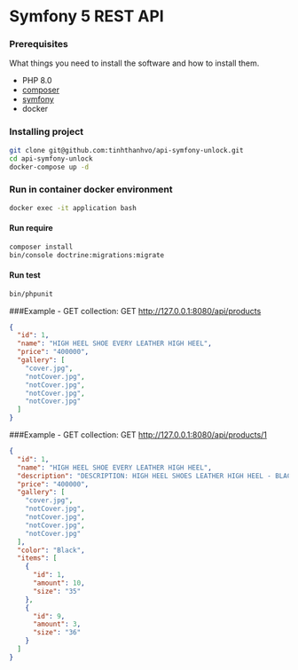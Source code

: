 # Symfony 5 REST API 

### Prerequisites

What things you need to install the software and how to install them.
- PHP 8.0
- [composer](https://getcomposer.org/download/)
- [symfony](https://symfony.com/doc/current/setup.html)
- docker

### Installing project

```bash
git clone git@github.com:tinhthanhvo/api-symfony-unlock.git
cd api-symfony-unlock
docker-compose up -d
```

### Run in container docker environment
```bash
docker exec -it application bash
```

#### Run require
```bash
composer install
bin/console doctrine:migrations:migrate
```

#### Run test
```bash
bin/phpunit
```

###Example - GET collection: 
GET http://127.0.0.1:8080/api/products
```json
{
  "id": 1,
  "name": "HIGH HEEL SHOE EVERY LEATHER HIGH HEEL",
  "price": "400000",
  "gallery": [
    "cover.jpg",
    "notCover.jpg",
    "notCover.jpg",
    "notCover.jpg",
    "notCover.jpg"
  ]
}
``` 

###Example - GET collection: 
GET http://127.0.0.1:8080/api/products/1
```json
{
  "id": 1,
  "name": "HIGH HEEL SHOE EVERY LEATHER HIGH HEEL",
  "description": "DESCRIPTION: HIGH HEEL SHOES LEATHER HIGH HEEL - BLACK",
  "price": "400000",
  "gallery": [
    "cover.jpg",
    "notCover.jpg",
    "notCover.jpg",
    "notCover.jpg",
    "notCover.jpg"
  ],
  "color": "Black",
  "items": [
    {
      "id": 1,
      "amount": 10,
      "size": "35"
    },
    {
      "id": 9,
      "amount": 3,
      "size": "36"
    }
  ]
}
``` 
